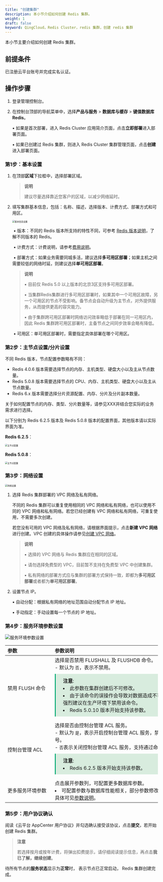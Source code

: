 ```yaml
---
title: "创建集群" 
description: 本小节介绍如何创建 Redis 集群。 
weight: 1
draft: false
keyword: QingCloud，Redis Cluster，redis 集群，创建 redis 集群
---
```


本小节主要介绍如何创建 Redis 集群。

## 前提条件

已注册云平台账号并完成实名认证。

## 操作步骤

1. 登录管理控制台。

2. 在控制台顶部的导航菜单中，选择**产品与服务** > **数据库与缓存** > **键值数据库 Redis**。

   ▪︎ 如果是首次部署，进入 Redis Cluster 应用简介页面，点击**立即部署**进入部署页面。

   ▪︎ 如果已创建过 Redis 集群，则进入 Redis Cluster 集群管理页面，点击**创建**进入部署页面。

### 第1步：基本设置

1. 在顶部**区域**下拉框中，选择部署区域。

   > **说明**
   >
   > 建议尽量选择靠近您客户的区域，以减少网络延时。

2. 填写集群基本信息，包括：名称、描述，选择版本、计费方式、部署方式和可用区。

   <img src="../../../_images/step1.png" alt="基本信息设置" style="zoom:50%;" />

   ​	▪︎ 版本：不同的 Redis 版本所支持的特性不同，可参考 [Redis 版本说明](../../../intro/redisversion/)，了解不同版本的 Redis。

   ​	▪︎ 计费方式：计费说明，请参考[费用说明](../../../billing/price/)。

   ​	▪︎ 部署方式：如果业务需要同城多活，建议选择**多可用区部署**；如果主机之间需要较低的网络时延，则建议选择**单可用区部署**。

   > **说明**
   >
   > ▪︎ 目前仅 Redis 5.0 以上版本的北京3区支持多可用区部署。
   >
   > ▪︎ 当集群Redis集群进行多可用区部署时，如果其中一个可用区故障，另一个可用区的节点不受影响。备节点会自动升级为主节点，对外提供服务，从而提供更高的容灾能力。
   >
   > ▪︎ 由于集群跨可用区部署时网络访问效率略低于部署在同一可用区内，因此 Redis 集群跨可用区部署时，主备节点之间同步效率会略有降低。

   ​	▪︎ 可用区：单可用区部署时，需要指定具体部署在哪个可用区。

### 第2步：主节点设置/分片设置

不同 Redis 版本，节点配置参数略有不同：

- Redis 4.0.6 版本需要选择节点的内存、主机类型、硬盘大小以及主从节点数量。
- Redis 5.0.8 版本需要选择节点的 CPU、内存、主机类型、硬盘大小以及主从节点数量。
- Redis 6.x 版本需要选择分片资源配置、内存、分片及分片副本数量。

关于如何配置节点的内存、类型、分片数量等，请参见XXX并结合您实际的业务需求进行选择。

以下分别为 Redis 6.2.5 版本及 Redis 5.0.8 版本的配置界面，其他版本请以实际界面为准。

**Redis 6.2.5**：

<img src="../../../_images/step2.png" alt="主节点配置" style="zoom:50%;" />

**Redis 5.0.8**：

<img src="../../../_images/step2_5.0.8.png" alt="主节点配置" style="zoom:50%;" />

### 第3步：网络设置

<img src="../../../_images/step3_1.png" alt="网络设置" style="zoom:50%;" />

1. 选择 Redis 集群部署的 VPC 网络及私有网络。

   不同的 Redis 集群可以重复使用相同的 VPC 网络和私有网络，也可以使用不同的 VPC 网络和私有网络。若您已经创建有 VPC 网络和私有网络，可重复使用，不需要多次创建。

   若您没有可用的 VPC 网络及私有网络，请根据界面提示，点击**新建 VPC 网络**进行创建。VPC 创建的具体操作请参见[创建 VPC 网络](/network/vpc/manual/vpcnet/10_create_vpc/)。

   > **说明**
   >
   > ▪︎ 选择的 VPC 网络与 Redis 集群应在相同的区域。
   >
   > ▪︎ 请勿选择免费型的 VPC，目前暂不支持在免费型 VPC 中创建集群。
   >
   > ▪︎ 私有网络的部署方式应与集群的部署方式保持一致，即都为**多可用区部署**或者都为**单可用区部署**。

3. 设置节点 IP。

   ▪︎ 自动分配：根据私有网络的地址范围自动分配节点 IP 地址。

   ▪︎ 手动指定：手动设置每一个节点的 IP 地址。

### 第4步：服务环境参数设置

![服务环境参数设置](../../../_images/step4.png)

|<span style="display:inline-block;width:140px">参数</span> |<span style="display:inline-block;width:520px">参数说明</span>|
|:----|:----|
|   禁用 FLUSH 命令     |  选择是否禁用 FLUSHALL 及 FLUSHDB 命令。<br>- 默认为 `否`，表示不禁用。 <span style="display: block; background-color: #D8ECDE; padding: 10px 24px; margin: 10px 0; border-left: 3px solid #00a971;"><b>注意</b>: <li>此参数在集群创建后不可修改。</li><li>由于该命令的误操作会导致对数据造成不可恢复的丢失，因此强烈建议在生产环境下禁用该命令。</li><li>Redis 5.0.10 版本开始支持该参数。</li></span>    |
|   控制台管理 ACL    |  选择是否由控制台管理 ACL 服务。<br>- 默认为 `是`，表示开启控制台管理 ACL 服务，禁止通过命令创建 ACL 帐号。 <br>- `否`表示关闭控制台管理 ACL 服务，支持通过命令创建 ACL 帐号。<span style="display: block; background-color: #D8ECDE; padding: 10px 24px; margin: 10px 0; border-left: 3px solid #00a971;"><b>注意</b>: <li>Redis 6.2.5 版本开始支持该参数。</li></span>    |
|   更多服务环境参数     |   点击展开参数列，可配置更多数据库参数。<li> 可配置参数与数据库性能相关，部分参数修改会导致数据库服务重启，具体可见[参数说明](../../manual/config_para/config_para_info)。|

### 第5步：用户协议确认

阅读《云平台 AppCenter 用户协议》并勾选确认接受该协议，点击**提交**，若开始创建 Redis 集群。

> **注意**
>
> 若选择按月或按年计费，将弹出扣费提示，请仔细阅读提示信息，再点击**我已了解，继续创建**。

待所有节点的**服务状态**显示为**正常**时， 表示节点已正常启动， Redis 集群创建完成。
